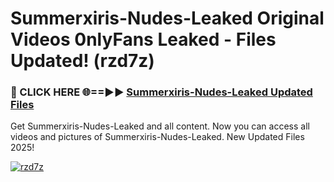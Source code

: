# Summerxiris-Nudes-Leaked Original Videos 0nlyFans Leaked - Files Updated! (rzd7z)

<h3>🔴 CLICK HERE 🌐==►► <a href="https://tinyurl.com/4mcuefdz" rel="nofollow">Summerxiris-Nudes-Leaked Updated Files</a></h3>

Get Summerxiris-Nudes-Leaked and all content. Now you can access all videos and pictures of Summerxiris-Nudes-Leaked. New Updated Files 2025!

[![rzd7z](https://i.imgur.com/StAQSOY.gif)](https://tinyurl.com/4mcuefdz)
